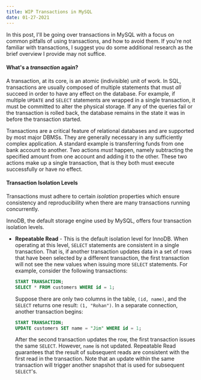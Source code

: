 ```yaml
---
title: WIP Transactions in MySQL
date: 01-27-2021
---
```


In this post, I'll be going over transactions in MySQL with a focus on common pitfalls of using transactions, and how to avoid them. If you're not familiar with transactions, I suggest you do some additional research as the brief overview I provide may not suffice.

#### What's a *transaction* again?

A transaction, at its core, is an atomic (indivisible) unit of work. In SQL, transactions are usually composed of multiple statements that must *all* succeed in order to have any effect on the database. For example, if multiple `UPDATE` and `SELECT` statements are wrapped in a single transaction, it must be committed to alter the physical storage. If any of the queries fail or the transaction is rolled back, the database remains in the state it was in before the transaction started.

Transactions are a critical feature of relational databases and are supported by most major DBMSs. They are generally necessary in any sufficiently complex application. A standard example is transferring funds from one bank account to another. Two actions *must* happen, namely subtracting the specified amount from one account and adding it to the other. These two actions make up a single transaction, that is they both must execute successfully or have no effect.

#### Transaction Isolation Levels

Transactions must adhere to certain *isolation* properties which ensure consistency and reproducibility when there are many transactions running concurrently.

InnoDB, the default storage engine used by MySQL, offers four transaction isolation levels.

- **Repeatable Read** - This is the default isolation level for InnoDB. When operating at this level, `SELECT` statements are consistent in a single transaction. That is, if another transaction updates data in a set of rows that have been selected by a different transaction, the first transaction will not see the new values when issuing more `SELECT` statements. For example, consider the following transactions:
  <br />
  ```sql
  START TRANSACTION;
  SELECT * FROM customers WHERE id = 1;  
  ```
  Suppose there are only two columns in the table, `(id, name)`, and the `SELECT` returns one result: `(1, "Rohan")`. In a separate connection, another transaction begins:
  <br />
  ```sql
  START TRANSACTION;
  UPDATE customers SET name = "Jim" WHERE id = 1;
  ```
  After the second transaction updates the row, the first transaction issues the same `SELECT`. However, `name` is not updated. Repeatable Read guarantees that the result of subsequent reads are consistent with the first read in the transaction. Note that an update within the same transaction will trigger another snapshot that is used for subsequent `SELECT`'s.
